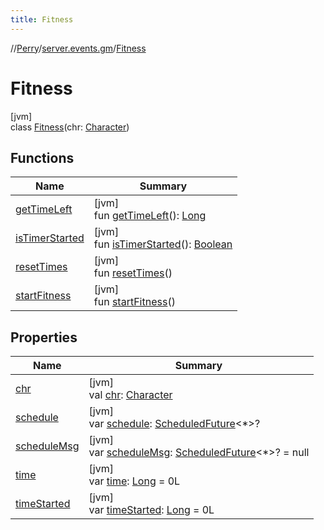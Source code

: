 ```yaml
---
title: Fitness
---
```

//[Perry](../../../index.html)/[server.events.gm](../index.html)/[Fitness](index.html)



# Fitness



[jvm]\
class [Fitness](index.html)(chr: [Character](../../client/-character/index.html))



## Functions


| Name | Summary |
|---|---|
| [getTimeLeft](get-time-left.html) | [jvm]<br>fun [getTimeLeft](get-time-left.html)(): [Long](https://kotlinlang.org/api/latest/jvm/stdlib/kotlin/-long/index.html) |
| [isTimerStarted](is-timer-started.html) | [jvm]<br>fun [isTimerStarted](is-timer-started.html)(): [Boolean](https://kotlinlang.org/api/latest/jvm/stdlib/kotlin/-boolean/index.html) |
| [resetTimes](reset-times.html) | [jvm]<br>fun [resetTimes](reset-times.html)() |
| [startFitness](start-fitness.html) | [jvm]<br>fun [startFitness](start-fitness.html)() |


## Properties


| Name | Summary |
|---|---|
| [chr](chr.html) | [jvm]<br>val [chr](chr.html): [Character](../../client/-character/index.html) |
| [schedule](schedule.html) | [jvm]<br>var [schedule](schedule.html): [ScheduledFuture](https://docs.oracle.com/javase/8/docs/api/java/util/concurrent/ScheduledFuture.html)&lt;*&gt;? |
| [scheduleMsg](schedule-msg.html) | [jvm]<br>var [scheduleMsg](schedule-msg.html): [ScheduledFuture](https://docs.oracle.com/javase/8/docs/api/java/util/concurrent/ScheduledFuture.html)&lt;*&gt;? = null |
| [time](time.html) | [jvm]<br>var [time](time.html): [Long](https://kotlinlang.org/api/latest/jvm/stdlib/kotlin/-long/index.html) = 0L |
| [timeStarted](time-started.html) | [jvm]<br>var [timeStarted](time-started.html): [Long](https://kotlinlang.org/api/latest/jvm/stdlib/kotlin/-long/index.html) = 0L |

